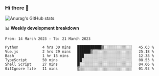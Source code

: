 ### Hi there 👋
![Anurag's GitHub stats](https://github-readme-stats.vercel.app/api?username=jami1024&show_icons=true&theme=radical)

📊 **Weekly development breakdown**
<!--START_SECTION:waka-->

```text
From: 14 March 2023 - To: 21 March 2023

Python           4 hrs 30 mins   ███████████▒░░░░░░░░░░░░░   45.63 %
Vue.js           2 hrs 29 mins   ██████▒░░░░░░░░░░░░░░░░░░   25.18 %
Bash             1 hr 13 mins    ███░░░░░░░░░░░░░░░░░░░░░░   12.38 %
TypeScript       50 mins         ██░░░░░░░░░░░░░░░░░░░░░░░   08.53 %
Shell Script     27 mins         █░░░░░░░░░░░░░░░░░░░░░░░░   04.66 %
GitIgnore file   11 mins         ▒░░░░░░░░░░░░░░░░░░░░░░░░   01.93 %
```

<!--END_SECTION:waka-->
<!--
**jami1024/jami1024** is a ✨ _special_ ✨ repository because its `README.md` (this file) appears on your GitHub profile.

Here are some ideas to get you started:

- 🔭 I’m currently working on ...
- 🌱 I’m currently learning ...
- 👯 I’m looking to collaborate on ...
- 🤔 I’m looking for help with ...
- 💬 Ask me about ...
- 📫 How to reach me: ...
- 😄 Pronouns: ...
- ⚡ Fun fact: ...
-->
